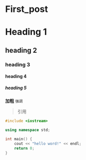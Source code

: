 # First_post


# Heading 1
## heading 2
### heading 3
#### heading 4
##### heading 5

**加粗**
`强调`
> 引用

```c++
#include <iostream>

using namespace std;

int main() {
    cout << "hello word!" << endl;
    return 0;
}
```


